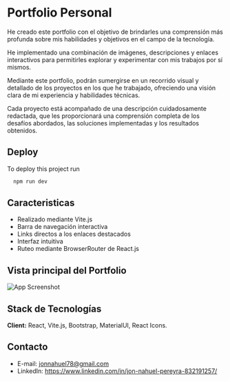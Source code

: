 
# Portfolio Personal

He creado este portfolio con el objetivo de brindarles una comprensión más profunda sobre mis habilidades y objetivos en el campo de la tecnología.

 He implementado una combinación de imágenes, descripciones y enlaces interactivos para permitirles explorar y experimentar con mis trabajos por sí mismos.

Mediante este portfolio, podrán sumergirse en un recorrido visual y detallado de los proyectos en los que he trabajado, ofreciendo una visión clara de mi experiencia y habilidades técnicas.

 Cada proyecto está acompañado de una descripción cuidadosamente redactada, que les proporcionará una comprensión completa de los desafíos abordados, las soluciones implementadas y los resultados obtenidos.


## Deploy

To deploy this project run

```bash
  npm run dev
```


## Caracteristicas

- Realizado mediante Vite.js
- Barra de navegación interactiva
- Links directos a los enlaces destacados
- Interfaz intuitiva
- Ruteo mediante BrowserRouter de React.js


## Vista principal del Portfolio

![App Screenshot](https://scontent.feze12-1.fna.fbcdn.net/v/t39.30808-6/350463725_203898032558115_590761155463305241_n.jpg?_nc_cat=110&ccb=1-7&_nc_sid=730e14&_nc_ohc=uNkZ8SPG_l4AX81pZuG&_nc_ht=scontent.feze12-1.fna&oh=00_AfBiqvxH16h5h1yxALJE1GIbuGDcHscSOhJjUqJmYcBZuA&oe=647CA9A6)


## Stack de Tecnologías

**Client:** React, Vite.js, Bootstrap, MaterialUI, React Icons.




## Contacto

- E-mail: jonnahuel78@gmail.com
- LinkedIn: https://www.linkedin.com/in/jon-nahuel-pereyra-832191257/

